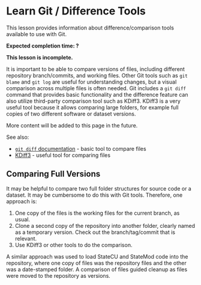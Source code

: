 # Learn Git / Difference Tools #

This lesson provides information about difference/comparison tools available to use with Git.

**Expected completion time: ?**

**This lesson is incomplete.**

It is important to be able to compare versions of files, including different repository branch/commits, and working files.
Other Git tools such as `git blame` and `git log` are useful for understanding changes,
but a visual comparison across multiple files is often needed.
Git includes a `git diff` command that provides basic functionality and
the difference feature can also utilize third-party comparison tool such as KDiff3.
KDiff3 is a very useful tool because it allows comparing large folders, for example full copies of two different
software or dataset versions.

More content will be added to this page in the future.

See also:

* [`git diff` documentation](https://git-scm.com/docs/git-diff) - basic tool to compare files
* [KDiff3](http://kdiff3.sourceforge.net/) - useful tool for comparing files

## Comparing Full Versions ##

It may be helpful to compare two full folder structures for source code or a dataset.
It may be cumbersome to do this with Git tools.
Therefore, one approach is:

1. One copy of the files is the working files for the current branch, as usual.
2. Clone a second copy of the repository into another folder, clearly named as a temporary version.
Check out the branch/tag/commit that is relevant.
3. Use KDiff3 or other tools to do the comparison.

A similar approach was used to load StateCU and StateMod code into the repository, where one copy of files was the repository files
and the other was a date-stamped folder.
A comparison of files guided cleanup as files were moved to the repository as versions.
